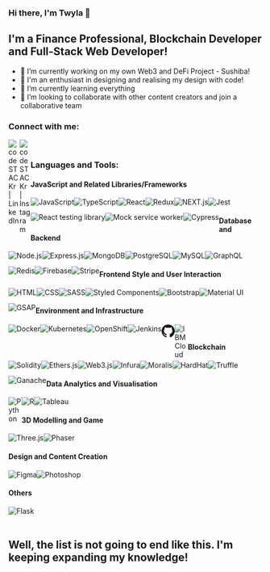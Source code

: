 ### Hi there, I'm Twyla 👋

## I'm a Finance Professional, Blockchain Developer and Full-Stack Web Developer!
- 🔭 I’m currently working on my own Web3 and DeFi Project - Sushiba!
- 🥷 I'm an enthusiast in designing and realising my design with code!
- 🌱 I’m currently learning everything
- 👯 I’m looking to collaborate with other content creators and join a collaborative team 


### Connect with me:
<a href="https://www.linkedin.com/in/weiyu-tang-297116186/" target="_blank" rel="noreferer" >
<img align="left" alt="codeSTACKr | LinkedIn" width="22px" src="https://cdn.jsdelivr.net/npm/simple-icons@v3/icons/linkedin.svg" />
</a>

<a href="https://www.instagram.com/twyla_weiyu_tang/" target="_blank" rel="noreferer" >
<img align="left" alt="codeSTACKr | Instagram" width="22px" src="https://cdn.jsdelivr.net/npm/simple-icons@v3/icons/instagram.svg" />
</a>
<br />

### Languages and Tools:
<h4>JavaScript and Related Libraries/Frameworks</h4>
<img align="left" alt="JavaScript" witdth="26" height="30" src="https://icon-library.com/images/javascript-icon-png/javascript-icon-png-23.jpg" />
<img align="left" alt="TypeScript" witdth="26" height="30" src="https://cdn-icons-png.flaticon.com/512/5968/5968381.png" />
<img align="left" alt="React" witdth="26" height="30" src="https://upload.wikimedia.org/wikipedia/commons/thumb/a/a7/React-icon.svg/1280px-React-icon.svg.png" />
<img align="left" alt="Redux" witdth="26" height="30" src="https://cdn.worldvectorlogo.com/logos/redux.svg" />
<img align="left" alt="NEXT.js" witdth="26" height="30" src="https://upload.wikimedia.org/wikipedia/commons/thumb/8/8e/Nextjs-logo.svg/800px-Nextjs-logo.svg.png" />
<img align="left" alt="Jest" witdth="26" height="30" src="https://miro.medium.com/max/300/1*veOyRtKTPeoqC_VlWNUc5Q.png" />
<img align="left" alt="React testing library" witdth="26" height="30" src="https://raw.githubusercontent.com/testing-library/react-testing-library/main/other/goat.png" />
<img align="left" alt="Mock service worker" witdth="26" height="30" src="https://miro.medium.com/max/683/1*rjhoRgHMjPb7pvv1DvLEFg.png" />
<img align="left" alt="Cypress" witdth="26" height="30" src="https://s4-recruiting.cdn.greenhouse.io/external_greenhouse_job_boards/logos/400/113/000/original/logo_landscape_(1).png?1643756332" />

<br/>

 <h4>Database and Backend</h4>
 <img align="left" alt="Node.js" witdth="26" height="30" src="https://upload.wikimedia.org/wikipedia/commons/thumb/d/d9/Node.js_logo.svg/1280px-Node.js_logo.svg.png" />
 <img align="left" alt="Express.js" witdth="26" height="30" src="https://upload.wikimedia.org/wikipedia/commons/6/64/Expressjs.png" />
  <img align="left" alt="MongoDB" witdth="26" height="30" src="https://cdn.worldvectorlogo.com/logos/mongodb-icon-1.svg" />
  <img align="left" alt="PostgreSQL" witdth="26" height="30" src="https://images.g2crowd.com/uploads/product/image/large_detail/large_detail_251be2af3ae607c45c14e816eaa1cf41/postgresql.png" />
  <img align="left" alt="MySQL" witdth="26" height="30" src="https://1000logos.net/wp-content/uploads/2020/08/MySQL-Logo.png" />
  <img align="left" alt="GraphQL" witdth="26" height="30" src="https://graphql.org/img/og-image.png" />
  <img align="left" alt="Redis" witdth="26" height="30" src="https://avatars.githubusercontent.com/u/1529926?s=200&v=4" />
  <img align="left" alt="Firebase" witdth="26" height="30" src="https://www.gstatic.com/devrel-devsite/prod/v3462c96ac67b219823d8a74cdbc490c2c319f90ecc3df183f872ce93dd06a4da/firebase/images/touchicon-180.png" />
  <img align="left" alt="Stripe" witdth="26" height="30" src="https://global-uploads.webflow.com/5ee101eb419db01a9ac4e36e/62334c4e1997f5320092b607_2560px-Stripe_Logo%2C_revised_2016.svg.png" />
  
  <br/>

<h4>Frontend Style and User Interaction </h4>
   <img align="left" alt="HTML" witdth="26" height="30" src="https://upload.wikimedia.org/wikipedia/commons/thumb/3/38/HTML5_Badge.svg/1024px-HTML5_Badge.svg.png" />
  <img align="left" alt="CSS" witdth="26" height="30" src="https://upload.wikimedia.org/wikipedia/commons/thumb/6/62/CSS3_logo.svg/240px-CSS3_logo.svg.png" />
  <img align="left" alt="SASS" witdth="26" height="30" src="https://upload.wikimedia.org/wikipedia/commons/thumb/9/96/Sass_Logo_Color.svg/1200px-Sass_Logo_Color.svg.png" />
  <img align="left" alt="Styled Components" witdth="26" height="30" src="https://raw.githubusercontent.com/styled-components/brand/master/styled-components.png" />
  <img align="left" alt="Bootstrap" witdth="26" height="30" src="https://upload.wikimedia.org/wikipedia/commons/thumb/b/b2/Bootstrap_logo.svg/512px-Bootstrap_logo.svg.png" />
  <img align="left" alt="Material UI" witdth="26" height="30" src="https://mui.com/static/logo.png" />
  <img align="left" alt="GSAP" witdth="26" height="30"
   src="https://greensock.com/uploads/monthly_2020_03/tweenmax.png.cf27916e926fbb328ff214f66b4c8429.png" />
  
 <br/>
 
 <h4>Environment and Infrastructure</h4>
 <img align="left" alt="Docker" witdth="26" height="30" src="https://www.docker.com/wp-content/uploads/2022/05/Docker_Temporary_Image_Google_Blue_1080x1080_v1.png" />
 <img align="left" alt="Kubernetes" witdth="26" height="30" src="https://d1.awsstatic.com/PAC/kuberneteslogo.eabc6359f48c8e30b7a138c18177f3fd39338e05.png" />
 <img align="left" alt="OpenShift" witdth="26" height="30" src="https://upload.wikimedia.org/wikipedia/commons/thumb/3/3a/OpenShift-LogoType.svg/1200px-OpenShift-LogoType.svg.png" />
 <img align="left" alt="Jenkins" witdth="26" height="30" src="https://miro.medium.com/max/1400/1*LOFbTP2SxXcFpM_qTsUSuw.png" />
 <img align="left" alt="GitHub" width="26" src="https://raw.githubusercontent.com/github/explore/78df643247d429f6cc873026c0622819ad797942/topics/github/github.png" />
 <img align="left" alt="IBM Cloud" width="26" src="https://upload.wikimedia.org/wikipedia/commons/thumb/2/24/IBM_Cloud_logo.png/250px-IBM_Cloud_logo.png" />
 
 <br/>
 
  <h4>Blockchain</h4>
 <img align="left" alt="Solidity" witdth="26" height="30" src="https://upload.wikimedia.org/wikipedia/commons/thumb/9/98/Solidity_logo.svg/1319px-Solidity_logo.svg.png" />
 <img align="left" alt="Ethers.js" witdth="26" height="30" src="https://21870089.fs1.hubspotusercontent-na1.net/hubfs/21870089/ethersjs.png" />
 <img align="left" alt="Web3.js" witdth="26" height="30" src="https://repository-images.githubusercontent.com/24655114/c71c5800-6a8c-11e9-9117-8ec357c9f69e" />
 <img align="left" alt="Infura" witdth="26" height="30" src="https://logovectorseek.com/wp-content/uploads/2019/11/infura-inc-logo-vector.png" />
 <img align="left" alt="Moralis" witdth="26" height="30" src="https://moralis.io/wp-content/uploads/2021/06/cropped-Moralis-Favicon-Glass.png" />
 <img align="left" alt="HardHat" witdth="26" height="30" src="https://chainstack.com/wp-content/uploads/2021/12/hardhat.png" />
 <img align="left" alt="Truffle" witdth="26" height="30" src="https://miro.medium.com/max/1200/1*HEVz67GINyCZckRkeEidYw.png" />
 <img align="left" alt="Ganache" witdth="26" height="30" src="https://i0.wp.com/www.mycryptopedia.com/wp-content/uploads/2019/11/rsz_ganachee.png?fit=563%2C307&ssl=1" />
 
 <br/>
 
 <h4>Data Analytics and Visualisation</h4>
 <img align="left" alt="Python" width="26" src="https://upload.wikimedia.org/wikipedia/commons/thumb/c/c3/Python-logo-notext.svg/1024px-Python-logo-notext.svg.png" />
 <img align="left" alt="R" witdth="26" height="30" src="https://upload.wikimedia.org/wikipedia/commons/thumb/1/1b/R_logo.svg/724px-R_logo.svg.png" />
 <img align="left" alt="Tableau" witdth="26" height="30" src="https://upload.wikimedia.org/wikipedia/commons/4/4b/Tableau_Logo.png" />
 
 <br/>
 
 <h4>3D Modelling and Game</h4>
 <img align="left" alt="Three.js" witdth="26" height="30" src="http://ingenuitysoftwarelabs.com/wp-content/uploads/2022/08/three-js-logo.png" />
 <img align="left" alt="Phaser" witdth="26" height="30" src="https://phaser.io/images/img.png" />
 
 <br/>
 
 <h4>Design and Content Creation</h4>
 <img align="left" alt="Figma" witdth="26" height="30" src="https://upload.wikimedia.org/wikipedia/commons/3/33/Figma-logo.svg" />
 <img align="left" alt="Photoshop" witdth="26" height="30" src="https://cdn.pixabay.com/photo/2015/11/27/10/55/photoshop-1065296_1280.jpg" />

 <br/>
 
 
 <h4>Others</h4>
<img align="left" alt="Flask" witdth="26" height="30" src="https://seeklogo.com/images/F/flask-logo-44C507ABB7-seeklogo.com.png" />


<br><br>
## Well, the list is not going to end like this. I'm keeping expanding my knowledge!
